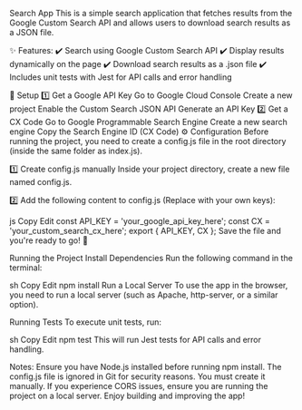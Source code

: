 Search App
This is a simple search application that fetches results from the Google Custom Search API and allows users to download search results as a JSON file.

✨ Features:
✔️ Search using Google Custom Search API
✔️ Display results dynamically on the page
✔️ Download search results as a .json file
✔️ Includes unit tests with Jest for API calls and error handling

📌 Setup
1️⃣ Get a Google API Key
Go to Google Cloud Console
Create a new project
Enable the Custom Search JSON API
Generate an API Key
2️⃣ Get a CX Code
Go to Google Programmable Search Engine
Create a new search engine
Copy the Search Engine ID (CX Code)
⚙️ Configuration
Before running the project, you need to create a config.js file in the root directory (inside the same folder as index.js).

1️⃣ Create config.js manually
Inside your project directory, create a new file named config.js.

2️⃣ Add the following content to config.js (Replace with your own keys):

js
Copy
Edit
const API_KEY = 'your_google_api_key_here';
const CX = 'your_custom_search_cx_here';
export { API_KEY, CX };
 Save the file and you're ready to go! 🚀

 Running the Project
 Install Dependencies
Run the following command in the terminal:

sh
Copy
Edit
npm install
 Run a Local Server
To use the app in the browser, you need to run a local server (such as Apache, http-server, or a similar option).

 Running Tests
To execute unit tests, run:

sh
Copy
Edit
npm test
This will run Jest tests for API calls and error handling.

 Notes:
Ensure you have Node.js installed before running npm install.
The config.js file is ignored in Git for security reasons. You must create it manually.
If you experience CORS issues, ensure you are running the project on a local server.
 Enjoy building and improving the app!


